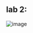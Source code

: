 ## lab 2:

![image](https://user-images.githubusercontent.com/54714942/129005798-81dea1e7-e6d0-4484-91c3-deb6bd98476f.png)

